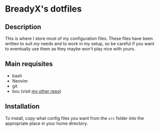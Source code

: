 # BreadyX's dotfiles
## Description
This is where I store most of my configuration files. These files have been written
to suit *my* needs and to work in *my* setup, so be careful if you want to eventually 
use them as they maybe won't play nice with yours.

## Main requisites
- bash
- Neovim
- git
- bxu (visit [my other repo](https://github.com/BreadyX/bxu))

## Installation
To install, copy what config files you want from the `src` folder into the appropriate
place in your home directory.
